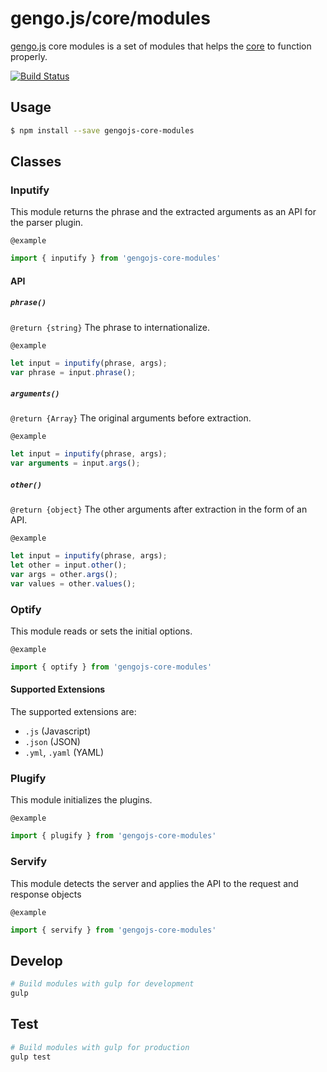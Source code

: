 # gengo.js/core/modules

[gengo.js](https://www.github.com/gengojs/gengojs) core modules 
is a set of modules that helps the [core](https://www.github.com/gengojs/core-modules) to function properly.

[![Build Status](https://travis-ci.org/gengojs/core-modules.svg)](https://travis-ci.org/gengojs/core-modules)

## Usage

```bash
$ npm install --save gengojs-core-modules
```


## Classes

### Inputify

This module returns the phrase and the extracted arguments
as an API for the parser plugin.

`@example`

```javascript
import { inputify } from 'gengojs-core-modules'
```


#### API

##### `phrase()`

`@return {string}` The phrase to internationalize.

`@example`

```javascript
let input = inputify(phrase, args);
var phrase = input.phrase();
```
##### `arguments()`

`@return {Array}` The original arguments before extraction.

`@example`

```javascript
let input = inputify(phrase, args);
var arguments = input.args();
```
##### `other()`

`@return {object}` The other arguments after extraction in the form of
an API.

`@example`

```javascript
let input = inputify(phrase, args);
let other = input.other();
var args = other.args();
var values = other.values();
```
### Optify

This module reads or sets the initial options.

`@example`

```javascript
import { optify } from 'gengojs-core-modules'
```

#### Supported Extensions

The supported extensions are:
* `.js` (Javascript)
* `.json` (JSON)
* `.yml`, `.yaml` (YAML)

### Plugify

This module initializes the plugins.

`@example`

```javascript
import { plugify } from 'gengojs-core-modules'
```

### Servify

This module detects the server and applies the API to the
request and response objects

`@example`

```javascript
import { servify } from 'gengojs-core-modules'
```

## Develop

```bash
# Build modules with gulp for development
gulp
```

## Test

```bash
# Build modules with gulp for production
gulp test
```
